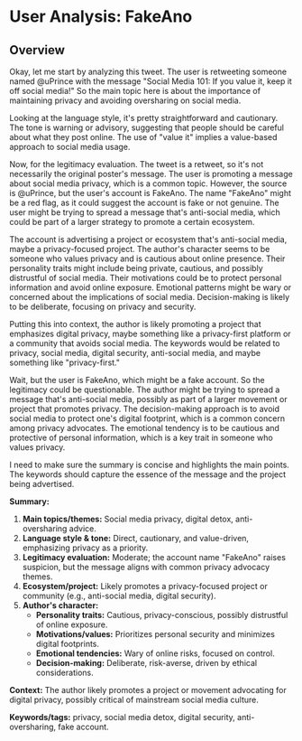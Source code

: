 # User Analysis: FakeAno

## Overview

<think>
Okay, let me start by analyzing this tweet. The user is retweeting someone named @uPrince with the message "Social Media 101: If you value it, keep it off social media!" So the main topic here is about the importance of maintaining privacy and avoiding oversharing on social media.

Looking at the language style, it's pretty straightforward and cautionary. The tone is warning or advisory, suggesting that people should be careful about what they post online. The use of "value it" implies a value-based approach to social media usage.

Now, for the legitimacy evaluation. The tweet is a retweet, so it's not necessarily the original poster's message. The user is promoting a message about social media privacy, which is a common topic. However, the source is @uPrince, but the user's account is FakeAno. The name "FakeAno" might be a red flag, as it could suggest the account is fake or not genuine. The user might be trying to spread a message that's anti-social media, which could be part of a larger strategy to promote a certain ecosystem.

The account is advertising a project or ecosystem that's anti-social media, maybe a privacy-focused project. The author's character seems to be someone who values privacy and is cautious about online presence. Their personality traits might include being private, cautious, and possibly distrustful of social media. Their motivations could be to protect personal information and avoid online exposure. Emotional patterns might be wary or concerned about the implications of social media. Decision-making is likely to be deliberate, focusing on privacy and security.

Putting this into context, the author is likely promoting a project that emphasizes digital privacy, maybe something like a privacy-first platform or a community that avoids social media. The keywords would be related to privacy, social media, digital security, anti-social media, and maybe something like "privacy-first."

Wait, but the user is FakeAno, which might be a fake account. So the legitimacy could be questionable. The author might be trying to spread a message that's anti-social media, possibly as part of a larger movement or project that promotes privacy. The decision-making approach is to avoid social media to protect one's digital footprint, which is a common concern among privacy advocates. The emotional tendency is to be cautious and protective of personal information, which is a key trait in someone who values privacy.

I need to make sure the summary is concise and highlights the main points. The keywords should capture the essence of the message and the project being advertised.
</think>

**Summary:**  
1. **Main topics/themes:** Social media privacy, digital detox, anti-oversharing advice.  
2. **Language style & tone:** Direct, cautionary, and value-driven, emphasizing privacy as a priority.  
3. **Legitimacy evaluation:** Moderate; the account name "FakeAno" raises suspicion, but the message aligns with common privacy advocacy themes.  
4. **Ecosystem/project:** Likely promotes a privacy-focused project or community (e.g., anti-social media, digital security).  
5. **Author's character:**  
   - **Personality traits:** Cautious, privacy-conscious, possibly distrustful of online exposure.  
   - **Motivations/values:** Prioritizes personal security and minimizes digital footprints.  
   - **Emotional tendencies:** Wary of online risks, focused on control.  
   - **Decision-making:** Deliberate, risk-averse, driven by ethical considerations.  

**Context:** The author likely promotes a project or movement advocating for digital privacy, possibly critical of mainstream social media culture.  

**Keywords/tags:** privacy, social media detox, digital security, anti-oversharing, fake account.